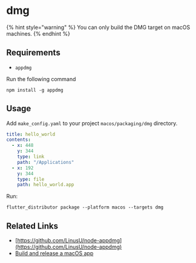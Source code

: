 # dmg

{% hint style="warning" %}
You can only build the DMG target on macOS machines.
{% endhint %}

## **Requirements**

* `appdmg`

Run the following command

```
npm install -g appdmg
```

## Usage

Add `make_config.yaml` to your project `macos/packaging/dmg` directory.

```yaml
title: hello_world
contents:
  - x: 448
    y: 344
    type: link
    path: "/Applications"
  - x: 192
    y: 344
    type: file
    path: hello_world.app
```

Run:

```
flutter_distributor package --platform macos --targets dmg
```

## Related Links

* [https://github.com/LinusU/node-appdmg](https://github.com/LinusU/node-appdmg)
* [Build and release a macOS app](https://docs.flutter.dev/deployment/macos)
